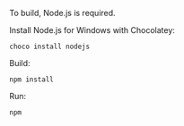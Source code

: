 To build, Node.js is required. 

Install Node.js for Windows with Chocolatey:

    choco install nodejs

Build:

    npm install

Run:

    npm 
